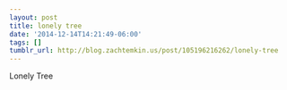 ```yaml
---
layout: post
title: lonely tree
date: '2014-12-14T14:21:49-06:00'
tags: []
tumblr_url: http://blog.zachtemkin.us/post/105196216262/lonely-tree
---
```

Lonely Tree
